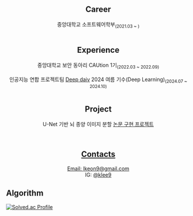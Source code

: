 <div align="center">
<br/>

## Career
  <p>중앙대학교 소프트웨어학부<sub/>(2021.03 ~ )<sub/></br></sub></br>


## Experience
  <p>중앙대학교 보안 동아리 CAUtion 1기<sub/>(2022.03 ~ 2022.09)<sub/></br>
  <p>인공지능 연합 프로젝트팀 <a href="https://deepdaiv.oopy.io/">Deep daiv</a> 2024 여름 기수(Deep Learning)<sub/>(2024.07 ~ 2024.10)<sub/></br></br>


## Project
  <p>U-Net 기반 뇌 종양 이미지 분할 <a href="https://github.com/Hwang-Jaeryeong/BU-Net_Pytorch_Implementation"> 논문 구현 프로젝트</p>
  
<br/>
  
## Contacts
  Email: lkeon9@gmail.com<br>
  IG: <a href="https://www.instagram.com/klee9/">@klee9 </a>
</div>

## Algorithm
[![Solved.ac Profile](http://mazassumnida.wtf/api/v2/generate_badge?boj=klee9)](https://solved.ac/klee9/)
